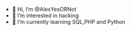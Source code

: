 - 👋 Hi, I’m @AlexYesORNot
- 👀 I’m interested in hacking
- 🌱 I’m currently learning SQL,PHP and Python

<!---
AlexYesORNot/AlexYesORNot is a ✨ special ✨ repository because its `README.md` (this file) appears on your GitHub profile.
You can click the Preview link to take a look at your changes.
--->
